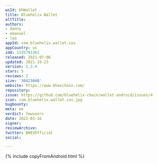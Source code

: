 ```yaml
---
wsId: bhWallet
title: Bluehelix Wallet
altTitle: 
authors:
- danny
- emanuel
- leo
appId: com.bluehelix.wallet.ios
appCountry: us
idd: 1535791362
released: 2021-07-06
updated: 2021-10-23
version: 1.3.4
stars: 5
reviews: 2
size: '30423040'
website: https://www.bhexchain.com/
repository: 
issue: https://github.com/bluehelix-chain/wallet-android/issues/4
icon: com.bluehelix.wallet.ios.jpg
bugbounty: 
meta: ok
verdict: fewusers
date: 2022-03-16
signer: 
reviewArchive: 
twitter: BHEXOfficial
social: 

---
```


{% include copyFromAndroid.html %}
